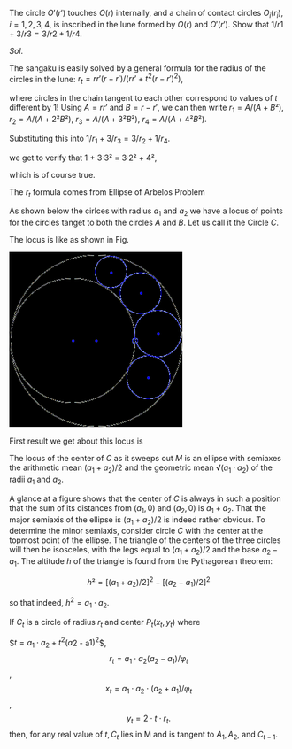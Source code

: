 ﻿
The circle $O'(r')$ touches $O(r)$ internally, and a chain of contact circles $O_i(r_i), i = 1, 2, 3, 4$, is inscribed in the lune formed by $O(r)$ and $O'(r')$. Show that
$1 / r1 + 3 / r3 = 3 / r2 + 1 / r4.$

$Sol.$

The sangaku is easily solved by a general formula for the radius of the circles in the lune:
$r_t = r r'(r - r') / (r r' + t^2(r - r')^2)$,

where circles in the chain tangent to each other correspond to values of $t$ different by $1!$ Using $A = r r'$ and $B = r - r'$, we can then write
$r_1 = A / (A + B²)$,
$r_2 = A / (A + 2²B²)$,
$r_3 = A / (A + 3²B²)$,
$r_4 = A / (A + 4²B²)$.

Substituting this into
 	$1 / r_1 + 3 / r_3 = 3 / r_2 + 1 / r_4.$

we get to verify that
 	1 + 3·3² = 3·2² + 4²,

which is of course true.

The $r_t$ formula comes from Ellipse of Arbelos Problem

As shown below the cirlces with radius $a_1$ and $a_2$ we have a locus of points for the circles
tanget to both the circles $A$ and $B$. Let us call it the Circle $C$.

The locus is like as shown in Fig.

![Ellipse in Arbelos](https://github.com/mostlovedpotato/Dir/blob/master/2023/May/26/image.png)

First result we get about this locus is 

The locus of the center of $C$ as it sweeps out $M$ is an ellipse with semiaxes the arithmetic mean $(a_1 + a_2)/2$ and the geometric mean $√(a_1 \cdot a_2)$ of the radii $a_1$ and $a_2$.

A glance at a figure shows that the center of $C$ is always in such a position that the sum of its distances from $(a_1, 0)$ and $(a_2, 0)$ is $a_1 + a_2$.
That the major semiaxis of the ellipse is $(a_1 + a_2)/2$ is indeed rather obvious. To determine the minor semiaxis, consider circle $C$ with the center at the topmost point of the ellipse. The triangle of the centers of the three circles will then be isosceles, with the legs equal to $(a_1 + a_2)/2$ and the base $a_2 - a_1$.
The altitude $h$ of the triangle is found from the Pythagorean theorem:

$$h² = [(a_1 + a_2)/2]^2 - [(a_2 - a_1)/2]^2$$

so that indeed, $h^2 = a_1 \cdot a_2$.

If $C_t$ is a circle of radius $r_t$ and center $P_t(x_t, y_t)$ where

$$t = a_1 \cdot a_2 + t^2 (a$2 - a$1)^2$$,
$$r_t = a_1 \cdot a_2(a_2 - a_1) / φ_t$$,
$$x_t = a_1 \cdot a_2 \cdot (a_2 + a_1) / φ_t$$,
$$y_t = 2 \cdot t \cdot r_t.$$
then, for any real value of $t, C_t$ lies in M and is tangent to $A_1, A_2,$ and $C_{t-1}$.